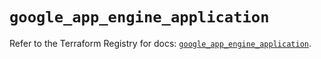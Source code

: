# `google_app_engine_application`

Refer to the Terraform Registry for docs: [`google_app_engine_application`](https://registry.terraform.io/providers/hashicorp/google/5.25.0/docs/resources/app_engine_application).
